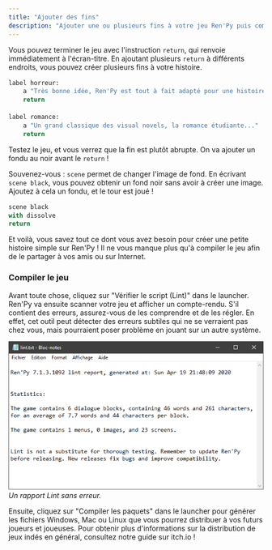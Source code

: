 ```yaml
---
title: "Ajouter des fins"
description: "Ajouter une ou plusieurs fins à votre jeu Ren'Py puis compilez-le pour le partager."
---
```


Vous pouvez terminer le jeu avec l'instruction `return`, qui renvoie immédiatement à l'écran-titre. En ajoutant plusieurs `return` à différents endroits, vous pouvez créer plusieurs fins à votre histoire.

```python
label horreur:
    a "Très bonne idée, Ren'Py est tout à fait adapté pour une histoire terrifiante !"
    return

label romance:
    a "Un grand classique des visual novels, la romance étudiante..."
    return
```

Testez le jeu, et vous verrez que la fin est plutôt abrupte. On va ajouter un fondu au noir avant le `return` !

Souvenez-vous : `scene` permet de changer l'image de fond. En écrivant `scene black`, vous pouvez obtenir un fond noir sans avoir à créer une image. Ajoutez à cela un fondu, et le tour est joué !

```python
scene black
with dissolve
return
```

Et voilà, vous savez tout ce dont vous avez besoin pour créer une petite histoire simple sur Ren'Py ! Il ne vous manque plus qu'à compiler le jeu afin de le partager à vos amis ou sur Internet.

### Compiler le jeu

Avant toute chose, cliquez sur "Vérifier le script (Lint)" dans le launcher. Ren'Py va ensuite scanner votre jeu et afficher un compte-rendu. S'il contient des erreurs, assurez-vous de les comprendre et de les régler. En effet, cet outil peut détecter des erreurs subtiles qui ne se verraient pas chez vous, mais pourraient poser problème en jouant sur un autre système.

![](./lint-report.png)
*Un rapport Lint sans erreur.*

Ensuite, cliquez sur "Compiler les paquets" dans le launcher pour générer les fichiers Windows, Mac ou Linux que vous pourrez distribuer à vos futurs joueurs et joueuses. Pour obtenir plus d'informations sur la distribution de jeux indés en général, consultez notre guide sur itch.io !
